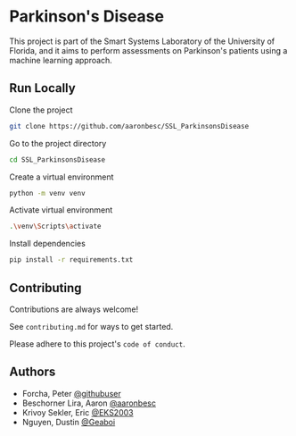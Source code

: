 
# Parkinson's Disease

This project is part of the Smart Systems Laboratory of the University of Florida, and it aims to perform assessments on Parkinson's patients using a machine learning approach.


## Run Locally

Clone the project

```bash
git clone https://github.com/aaronbesc/SSL_ParkinsonsDisease
```

Go to the project directory

```bash
cd SSL_ParkinsonsDisease
```

Create a virtual environment

```bash
python -m venv venv
```

Activate virtual environment

```bash
.\venv\Scripts\activate
```

Install dependencies

```bash
pip install -r requirements.txt
```


## Contributing

Contributions are always welcome!

See `contributing.md` for ways to get started.

Please adhere to this project's `code of conduct`.


## Authors
- Forcha, Peter [@githubuser](https://github.com/xxx)
- Beschorner Lira, Aaron [@aaronbesc](https://github.com/aaronbesc)
- Krivoy Sekler, Eric [@EKS2003](https://github.com/EKS2003)
- Nguyen, Dustin [@Geaboi](https://github.com/Geaboi)



